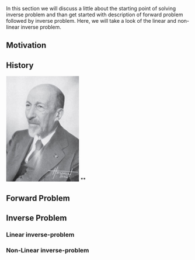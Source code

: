 In this section we will discuss a little about the starting point of solving inverse problem and than get started with description of forward problem followed by inverse problem. Here, we will take a look of the linear and non-linear inverse problem.

## Motivation 

## History
<!--
[//]: ![](Images/hadamard.JPG width=300)
-->

<img src="Images/hadamard.JPG" alt="fishy" class="bg-primary" width="200px" name="The caption for my image">
**




## Forward Problem

## Inverse Problem

### Linear inverse-problem

### Non-Linear inverse-problem
